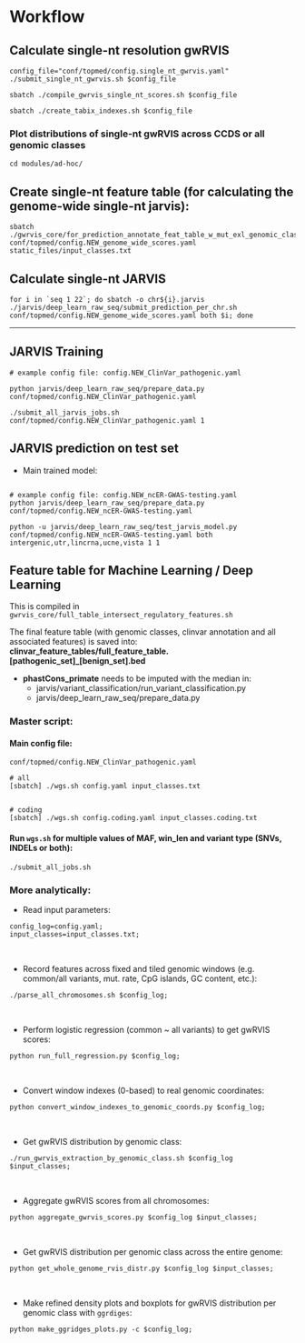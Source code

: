 # Workflow

## Calculate single-nt resolution gwRVIS
```
config_file="conf/topmed/config.single_nt_gwrvis.yaml"
./submit_single_nt_gwrvis.sh $config_file

sbatch ./compile_gwrvis_single_nt_scores.sh $config_file

sbatch ./create_tabix_indexes.sh $config_file
```


### Plot distributions of single-nt gwRVIS across CCDS or all genomic classes
```
cd modules/ad-hoc/
```



## Create single-nt feature table (for calculating the genome-wide single-nt jarvis):
```
sbatch ./gwrvis_core/for_prediction_annotate_feat_table_w_mut_exl_genomic_class.sh conf/topmed/config.NEW_genome_wide_scores.yaml static_files/input_classes.txt
```


## Calculate single-nt JARVIS
```
for i in `seq 1 22`; do sbatch -o chr${i}.jarvis ./jarvis/deep_learn_raw_seq/submit_prediction_per_chr.sh conf/topmed/config.NEW_genome_wide_scores.yaml both $i; done
```


----


## JARVIS Training 
```
# example config file: config.NEW_ClinVar_pathogenic.yaml

python jarvis/deep_learn_raw_seq/prepare_data.py conf/topmed/config.NEW_ClinVar_pathogenic.yaml

./submit_all_jarvis_jobs.sh conf/topmed/config.NEW_ClinVar_pathogenic.yaml 1
```



## JARVIS prediction on test set

- Main trained model: 
```../out/topmed-NEW_X_unscaled_ClinVar_pathogenic-denovodb_benign-winlen_3000.MAF_0.001.varType_snv.Pop_SNV_only-FILTERED/ml_data/models/intergenic_utr_lincrna_ucne_vista/JARVIS-both.model
```

```
# example config file: config.NEW_ncER-GWAS-testing.yaml
python jarvis/deep_learn_raw_seq/prepare_data.py conf/topmed/config.NEW_ncER-GWAS-testing.yaml

python -u jarvis/deep_learn_raw_seq/test_jarvis_model.py conf/topmed/config.NEW_ncER-GWAS-testing.yaml both intergenic,utr,lincrna,ucne,vista 1 1
```

 





## Feature table for Machine Learning / Deep Learning
This is compiled in `gwrvis_core/full_table_intersect_regulatory_features.sh`

The final feature table (with genomic classes, clinvar annotation and all associated features) is saved into:
**clinvar_feature_tables/full_feature_table.[pathogenic_set]_[benign_set].bed**

- **phastCons_primate** needs to be imputed with the median in:
	- jarvis/variant_classification/run_variant_classification.py
	- jarvis/deep_learn_raw_seq/prepare_data.py



### Master script:
#### Main config file:
```
conf/topmed/config.NEW_ClinVar_pathogenic.yaml
```


```
# all
[sbatch] ./wgs.sh config.yaml input_classes.txt


# coding
[sbatch] ./wgs.sh config.coding.yaml input_classes.coding.txt

```


#### Run `wgs.sh` for multiple values of MAF, win_len and variant type (SNVs, INDELs or both):
```
./submit_all_jobs.sh
```


### More analytically:

- Read input parameters:
```
config_log=config.yaml;
input_classes=input_classes.txt;  
```
<br>

- Record features across fixed and tiled genomic windows (e.g. common/all variants, mut. rate, CpG islands, GC content, etc.):
```
./parse_all_chromosomes.sh $config_log;
```
<br>


- Perform logistic regression (common ~ all variants) to get gwRVIS scores: 
```
python run_full_regression.py $config_log;   
```
<br>


- Convert window indexes (0-based) to real genomic coordinates:
```
python convert_window_indexes_to_genomic_coords.py $config_log;
```
<br>

- Get gwRVIS distribution by genomic class:
```
./run_gwrvis_extraction_by_genomic_class.sh $config_log $input_classes;
```
<br>

- Aggregate gwRVIS scores from all chromosomes:
```
python aggregate_gwrvis_scores.py $config_log $input_classes;
```
<br>


- Get gwRVIS distribution per genomic class across the entire genome:
```
python get_whole_genome_rvis_distr.py $config_log $input_classes;
```
<br>

- Make refined density plots and boxplots for gwRVIS distribution per genomic class with `ggrdiges`:
```
python make_ggridges_plots.py -c $config_log;
```
